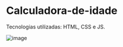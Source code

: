 # Calculadora-de-idade

Tecnologias utilizadas: HTML, CSS e JS.

![image](https://user-images.githubusercontent.com/93219618/232587410-87f7481d-360b-4b17-866e-b3ad6ac446a3.png)
